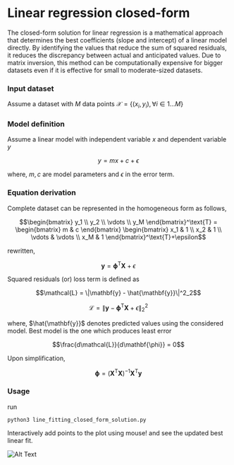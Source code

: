 # Linear regression closed-form


The closed-form solution for linear regression is a mathematical approach that determines the best coefficients (slope and intercept) of a linear model directly. By identifying the values that reduce the sum of squared residuals, it reduces the discrepancy between actual and anticipated values. Due to matrix inversion, this method can be computationally expensive for bigger datasets even if it is effective for small to moderate-sized datasets.


### Input dataset

Assume a dataset with $M$ data points
$\mathcal{X} = \{(x_i, y_i), \forall i \in 1...M\}$


### Model definition
Assume a linear model with independent variable $x$ and dependent variable $y$

$$ y = mx + c + \epsilon $$

where, $m,c$ are model parameters and $\epsilon$ in the error term.

### Equation derivation

Complete dataset can be represented in the homogeneous form as follows,


$$\begin{bmatrix}
y_1 \\ 
y_2 \\ 
\vdots \\
 y_M
 \end{bmatrix}^\text{T} = \begin{bmatrix}
 m & c
 \end{bmatrix} \begin{bmatrix}
 x_1 & 1 \\ 
 x_2 & 1 \\ 
 \vdots & \vdots \\
x_M & 1
\end{bmatrix}^\text{T}+\epsilon$$

rewritten,

$$ \mathbf{y} = \mathbf{\phi}^\text{T}\mathbf{X} + \epsilon$$

Squared residuals (or) loss term is defined as 

$$\mathcal{L} = \|\mathbf{y} - \hat{\mathbf{y}}\|^2_2$$

$$\mathcal{L} = \|\mathbf{y} - \mathbf{\phi}^\text{T}\mathbf{X} + \epsilon\|^2_2$$


where, $\hat{\mathbf{y}}$ denotes predicted values using the considered model.
Best model is the one which produces least error

$$\frac{d\mathcal{L}}{d\mathbf{\phi}} = 0$$

Upon simplification,

$$\mathbf{\phi} = (\mathbf{X}^\text{T}\mathbf{X})^{-1}\mathbf{X}^\text{T}\mathbf{y}$$


### Usage

run 
```
python3 line_fitting_closed_form_solution.py
```

Interactively add points to the plot using mouse! and see the updated best linear fit.

![Alt Text](/LinearRegressionClosedForm/asset.gif)
